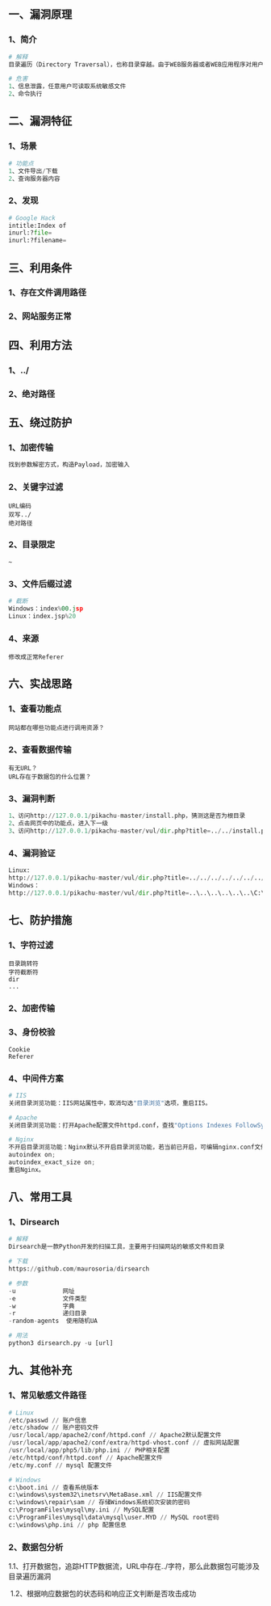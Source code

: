 ## 一、漏洞原理

### 1、简介

```python
# 解释
目录遍历（Directory Traversal），也称目录穿越。由于WEB服务器或者WEB应用程序对用户输入的文件名称校验不足，导致攻击者可以通过利用特殊字符绕过安全限制，访问任意文件/执行系统命令。
```

```python
# 危害
1、信息泄露，任意用户可读取系统敏感文件
2、命令执行
```



## 二、漏洞特征

### 1、场景

```python
# 功能点
1、文件导出/下载
2、查询服务器内容
```

### 2、发现

```python
# Google Hack
intitle:Index of
inurl:?file=
inurl:?filename=
```



## 三、利用条件

### 1、存在文件调用路径

### 2、网站服务正常



## 四、利用方法

### 1、../

### 2、绝对路径



## 五、绕过防护

### 1、加密传输

```python
找到参数解密方式，构造Payload，加密输入
```

### 2、关键字过滤

```
URL编码
双写../
绝对路径
```

### 2、目录限定

```
~
```

### 3、文件后缀过滤

```python
# 截断
Windows：index%00.jsp
Linux：index.jsp%20
```

### 4、来源

```
修改成正常Referer
```



## 六、实战思路

### 1、查看功能点

```
网站都在哪些功能点进行调用资源？
```

### 2、查看数据传输

```
有无URL？
URL存在于数据包的什么位置？
```

### 3、漏洞判断

```python
1、访问http://127.0.0.1/pikachu-master/install.php，猜测这是否为根目录
2、点击网页中的功能点，进入下一级
3、访问http://127.0.0.1/pikachu-master/vul/dir.php?title=../../install.php，返回和第一步相同，此处则存在目录遍历漏洞
```

### 4、漏洞验证

```python
Linux:
http://127.0.0.1/pikachu-master/vul/dir.php?title=../../../../../../../etc/passwd
Windows：
http://127.0.0.1/pikachu-master/vul/dir.php?title=..\..\..\..\..\..\C:\windows\win.ini
```



## 七、防护措施

### 1、字符过滤

```
目录跳转符
字符截断符
dir
...
```

### 2、加密传输

### 3、身份校验

```
Cookie
Referer
```

### 4、中间件方案

```python
# IIS
关闭目录浏览功能：IIS网站属性中，取消勾选"目录浏览"选项，重启IIS。
```

```python
# Apache
关闭目录浏览功能：打开Apache配置文件httpd.conf，查找"Options Indexes FollowSymLinks"，修改为"Options -Indexes"（减号表示取消），保存退出，重启Apache。
```

```python
# Nginx
不开启目录浏览功能：Nginx默认不开启目录浏览功能，若当前已开启，可编辑nginx.conf文件，删除如下两行
autoindex on;
autoindex_exact_size on;
重启Nginx。
```



## 八、常用工具

### 1、Dirsearch

```python
# 解释
Dirsearch是一款Python开发的扫描工具，主要用于扫描网站的敏感文件和目录
```

```python
# 下载
https://github.com/maurosoria/dirsearch
```

```python
# 参数
-u			   网址
-e			   文件类型
-w			   字典
-r			   递归目录
-random-agents	使用随机UA
```

```python
# 用法
python3 dirsearch.py -u [url]
```



## 九、其他补充

### 1、常见敏感文件路径

```python
# Linux
/etc/passwd // 账户信息
/etc/shadow // 账户密码文件
/usr/local/app/apache2/conf/httpd.conf // Apache2默认配置文件
/usr/local/app/apache2/conf/extra/httpd-vhost.conf // 虚拟网站配置
/usr/local/app/php5/lib/php.ini // PHP相关配置
/etc/httpd/conf/httpd.conf // Apache配置文件
/etc/my.conf // mysql 配置文件
```

```python
# Windows
c:\boot.ini // 查看系统版本
c:\windows\system32\inetsrv\MetaBase.xml // IIS配置文件
c:\windows\repair\sam // 存储Windows系统初次安装的密码
c:\ProgramFiles\mysql\my.ini // MySQL配置
c:\ProgramFiles\mysql\data\mysql\user.MYD // MySQL root密码
c:\windows\php.ini // php 配置信息
```

### 2、数据包分析

​	1.1、打开数据包，追踪HTTP数据流，URL中存在../字符，那么此数据包可能涉及目录遍历漏洞

​	1.2、根据响应数据包的状态码和响应正文判断是否攻击成功


